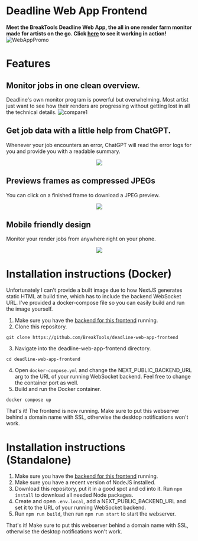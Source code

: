 # Deadline Web App Frontend

**Meet the BreakTools Deadline Web App, the all in one render farm monitor made for artists on the go. Click [here](https://monitor.vfxim.nl/) to see it working in action!**
![WebAppPromo](https://github.com/BreakTools/deadline-web-app-frontend/assets/63094424/38836cfb-f123-4d0f-8606-1a58bfd2721f)

# Features

## Monitor jobs in one clean overview.

Deadline's own monitor program is powerful but overwhelming. Most artist just want to see how their renders are progressing without getting lost in all the technical details.
![compare1](https://github.com/BreakTools/deadline-web-app-frontend/assets/63094424/1704ac7b-7051-4d73-be1a-90714738c6fb)


## Get job data with a little help from ChatGPT.

Whenever your job encounters an error, ChatGPT will read the error logs for you and provide you with a readable summary.
<p align="center">
  <img src="https://github.com/BreakTools/deadline-web-app-frontend/assets/63094424/09b03765-346d-4222-bb93-99d825f90534" />
</p>

## Previews frames as compressed JPEGs

You can click on a finished frame to download a JPEG preview.

<p align="center">
  <img src="https://github.com/BreakTools/deadline-web-app-frontend/assets/63094424/99dc950b-08a2-4289-bccb-a78ec7f79e08" />
</p>


## Mobile friendly design
Monitor your render jobs from anywhere right on your phone.

<p align="center">
  <img src="https://github.com/BreakTools/deadline-web-app-frontend/assets/63094424/4571b4fd-38dd-4210-8c53-4243f7cf8a43" />
</p>

# Installation instructions (Docker)
Unfortunately I can't provide a built image due to how NextJS generates static HTML at build time, which has to include the backend WebSocket URL. I've provided a docker-compose file so you can easily build and run the image yourself.
1. Make sure you have the [backend for this frontend](https://github.com/BreakTools/deadline-web-app-backend) running. 
2. Clone this repository.
```
git clone https://github.com/BreakTools/deadline-web-app-frontend
```
3. Navigate into the deadline-web-app-frontend directory.
```
cd deadline-web-app-frontend
```
4. Open `docker-compose.yml` and change the NEXT_PUBLIC_BACKEND_URL arg to the URL of your running WebSocket backend. Feel free to change the container port as well.
5. Build and run the Docker container.
```
docker compose up
```
That's it! The frontend is now running. Make sure to put this webserver behind a domain name with SSL, otherwise the desktop notifications won't work.

# Installation instructions (Standalone)
1. Make sure you have the [backend for this frontend](https://github.com/BreakTools/deadline-web-app-backend) running. 
2. Make sure you have a recent version of NodeJS installed.
3. Download this repository, put it in a good spot and cd into it. Run `npm install` to download all needed Node packages.
4. Create and open `.env.local`, add a NEXT_PUBLIC_BACKEND_URL and set it to the URL of your running WebSocket backend.
5. Run `npm run build`, then run `npm run start` to start the webserver.

That's it! Make sure to put this webserver behind a domain name with SSL, otherwise the desktop notifications won't work.
